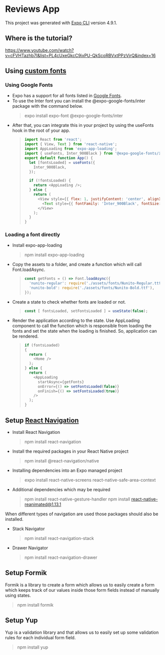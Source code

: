 # Reviews App

This project was generated with [Expo CLI](https://docs.expo.dev/workflow/expo-cli/) version 4.9.1.

## Where is the tutorial?

https://www.youtube.com/watch?v=cFVHTazhb7I&list=PL4cUxeGkcC9ixPU-QkScoRBVxtPPzVjrQ&index=16

## Using [custom fonts](https://docs.expo.dev/guides/using-custom-fonts/)

### Using Google Fonts

* Expo has a support for all fonts listed in [Google Fonts](https://fonts.google.com/).
* To use the Inter font you can install the @expo-google-fonts/inter package with the command below.
  > expo install expo-font @expo-google-fonts/inter
* After that, you can integrate this in your project by using the useFonts hook in the root of your app.
  > ```js
  > import React from 'react';
  > import { View, Text } from 'react-native';
  > import AppLoading from 'expo-app-loading';
  > import { useFonts, Inter_900Black } from '@expo-google-fonts/inter';
  > export default function App() {
  >   let [fontsLoaded] = useFonts({
  >     Inter_900Black,
  >   });
  > 
  >   if (!fontsLoaded) {
  >     return <AppLoading />;
  >   } else {
  >     return (
  >       <View style={{ flex: 1, justifyContent: 'center', alignItems: 'center' }}>
  >         <Text style={{ fontFamily: 'Inter_900Black', fontSize: 40 }}>Inter Black</Text>
  >       </View>
  >     );
  >   }
  > }
  > ```

### Loading a font directly

* Install expo-app-loading
  > npm install expo-app-loading
* Copy the assets to a folder, and create a function which will call Font.loadAsync.
  > ```js
  > const getFonts = () => Font.loadAsync({
  >   'nunito-regular': require('./assets/fonts/Nunito-Regular.ttf'),
  >   'nunito-bold': require('./assets/fonts/Nunito-Bold.ttf'),
  > });
  > ```
* Create a state to check whether fonts are loaded or not.
  > ```js
  > const [ fontsLoaded, setFontsLoaded ] = useState(false);
  > ```
* Render the application according to the state. Use AppLoading component to call the function which is responsible from loading the fonts and set the state when the loading is finished. So, application can be rendered.
  > ```js
  > if (fontsLoaded)
  > {
  >   return (
  >     <Home />
  >   );
  > } else {
  >   return (
  >     <AppLoading 
  >       startAsync={getFonts}
  >       onError={() => setFontsLoaded(false)}
  >       onFinish={() => setFontsLoaded(true)}
  >     />
  >   );
  > }
  > ```

## Setup [React Navigation](https://reactnavigation.org/)

* Install React Navigation
  > npm install react-navigation
* Install the required packages in your React Native project
  > npm install @react-navigation/native
* Installing dependencies into an Expo managed project
  > expo install react-native-screens react-native-safe-area-context
* Additional dependencies which may be required
  > npm install react-native-gesture-handler
  > npm install react-native-reanimated@1.13.1

When different types of navigation are used those packages should also be installed.

* Stack Navigator
  > npm install react-navigation-stack

* Drawer Navigator
  > npm install react-navigation-drawer

## Setup Formik
Formik is a library to create a form which allows us to easily create a form which keeps track of our values inside those form fields instead of manually using states.
  > npm install formik

## Setup Yup
Yup is a validation library and that allows us to easily set up some validation rules for each individual form field.
  > npm install yup
